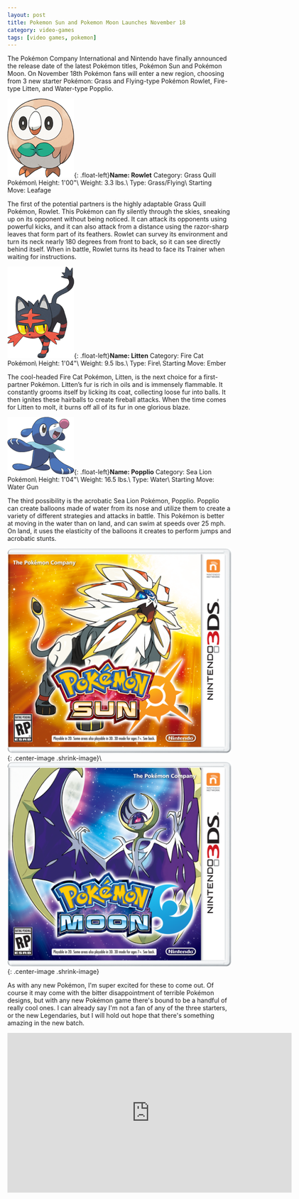```yaml
---
layout: post
title: Pokemon Sun and Pokemon Moon Launches November 18
category: video-games
tags: [video games, pokemon]
---
```


The Pokémon Company International and Nintendo have finally announced the release date of the latest Pokémon titles, Pokémon Sun and Pokémon Moon. On November 18th Pokémon fans will enter a new region, choosing from 3 new starter Pokémon: Grass and Flying-type Pokémon Rowlet, Fire-type Litten, and Water-type Popplio.

![Rowlet](/images/Rowlet.png){: .float-left}**Name: Rowlet**
Category: Grass Quill Pokémon\\
Height: 1'00"\\
Weight: 3.3 lbs.\\
Type: Grass/Flying\\
Starting Move: Leafage


The first of the potential partners is the highly adaptable Grass Quill Pokémon, Rowlet. This Pokémon can fly silently through the skies, sneaking up on its opponent without being noticed. It can attack its opponents using powerful kicks, and it can also attack from a distance using the razor-sharp leaves that form part of its feathers. Rowlet can survey its environment and turn its neck nearly 180 degrees from front to back, so it can see directly behind itself. When in battle, Rowlet turns its head to face its Trainer when waiting for instructions.

![Litten](/images/Litten.png){: .float-left}**Name: Litten**
Category: Fire Cat Pokémon\\
Height: 1'04"\\
Weight: 9.5 lbs.\\
Type: Fire\\
Starting Move: Ember

The cool-headed Fire Cat Pokémon, Litten, is the next choice for a first-partner Pokémon. Litten’s fur is rich in oils and is immensely flammable. It constantly grooms itself by licking its coat, collecting loose fur into balls. It then ignites these hairballs to create fireball attacks. When the time comes for Litten to molt, it burns off all of its fur in one glorious blaze.

![Popplio](/images/Popplio.png){: .float-left}**Name: Popplio**
Category: Sea Lion Pokémon\\
Height: 1'04"\\
Weight: 16.5 lbs.\\
Type: Water\\
Starting Move: Water Gun

The third possibility is the acrobatic Sea Lion Pokémon, Popplio. Popplio can create balloons made of water from its nose and utilize them to create a variety of different strategies and attacks in battle. This Pokémon is better at moving in the water than on land, and can swim at speeds over 25 mph. On land, it uses the elasticity of the balloons it creates to perform jumps and acrobatic stunts.

![Pokémon Sun](/images/pokesun.png){: .center-image .shrink-image}\\
![Pokémon Moon](/images/pokemoon.png){: .center-image .shrink-image}

As with any new Pokémon, I'm super excited for these to come out. Of course it may come with the bitter disappointment of terrible Pokémon designs, but with any new Pokémon game there's bound to be a handful of really cool ones. I can already say I'm not a fan of any of the three starters, or the new Legendaries, but I will hold out hope that there's something amazing in the new batch.

<iframe width="640" height="360" src="https://www.youtube.com/embed/Kn25hijDL7c" frameborder="0" allowfullscreen></iframe>
